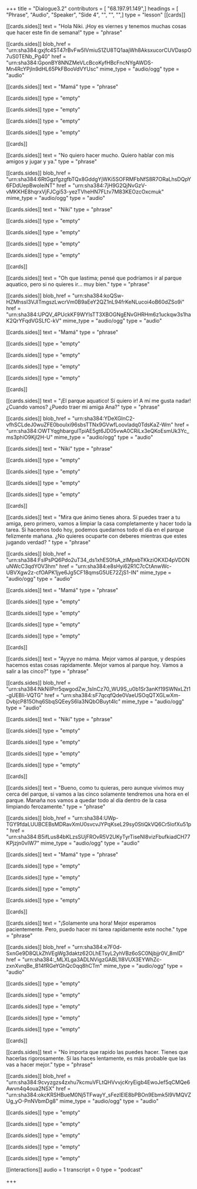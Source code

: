 +++
title = "Dialogue3.2"
contributors = [ "68.197.91.149",]
headings = [ "Phrase", "Audio", "Speaker", "Side 4", "", "", "",]
type = "lesson"
[[cards]]

[[cards.sides]]
text = "Hola Niki. ¡Hoy es viernes y tenemos muchas cosas que hacer este fin de semana!"
type = "phrase"

[[cards.sides]]
blob_href = "urn:sha384:gxjfc4ST47rBvFw5IVmiuS1ZU8TQ1aajWh8AksxucorCUVDaspO7uS0TENb_Pg40"
href = "urn:sha384:GponBY8NNZMeVLcBcoKyfHBcFncNYgAWDS-Mn4RcYPjIn9dHL65PkFBooVdVYUsc"
mime_type = "audio/ogg"
type = "audio"

[[cards.sides]]
text = "Mamá"
type = "phrase"

[[cards.sides]]
type = "empty"

[[cards.sides]]
type = "empty"

[[cards.sides]]
type = "empty"

[[cards.sides]]
type = "empty"

[[cards]]

[[cards.sides]]
text = "No quiero hacer mucho.  Quiero hablar con mis amigos y jugar y ya."
type = "phrase"

[[cards.sides]]
blob_href = "urn:sha384:6RtGgzfgzgfbTQx8GddgYjWKi5SOFRMFbNfS8R7ORaLhsDQpY6FDdUepBwoIeiNT"
href = "urn:sha384:7jH9G2QjNvGzV-vMKKHE8hqrxVjFJCgi53-yezTVheHN7FLtv7M83KEOzcOxcmuk"
mime_type = "audio/ogg"
type = "audio"

[[cards.sides]]
text = "Niki"
type = "phrase"

[[cards.sides]]
type = "empty"

[[cards.sides]]
type = "empty"

[[cards.sides]]
type = "empty"

[[cards.sides]]
type = "empty"

[[cards]]

[[cards.sides]]
text = "Oh que lastima; pensé que podríamos ir al parque aquatico, pero si no quieres ir... muy bien."
type = "phrase"

[[cards.sides]]
blob_href = "urn:sha384:koQSw-HZMhssI3VJITmgszLwcrVm0B9aEeY2QZ1nL94frKeNLucoi4oB60dZSo9i"
href = "urn:sha384:UPQV_4PUckKF9WYIsTT3XBOGNgENvGHRHm6z1uckqw3s1haK2QrYFqdVGSLfC-kV"
mime_type = "audio/ogg"
type = "audio"

[[cards.sides]]
text = "Mamá"
type = "phrase"

[[cards.sides]]
type = "empty"

[[cards.sides]]
type = "empty"

[[cards.sides]]
type = "empty"

[[cards.sides]]
type = "empty"

[[cards]]

[[cards.sides]]
text = "¡El parque aquatico! Sí quiero ir! A mí me gusta nadar!  ¿Cuando vamos?  ¿Puedo traer mi amiga Ana?"
type = "phrase"

[[cards.sides]]
blob_href = "urn:sha384:YDeXGlnC2-vfhSCLdeJ0wuZFE0bouIxi96sbsTTNx9GVwfLoovladq0TdsKaZ-Wm"
href = "urn:sha384:OWTYqghbarguITpiAE5gt6JD05vwA0CRiLx3eQKoEsmUk3Yc_ms3phiO9Kjl2H-U"
mime_type = "audio/ogg"
type = "audio"

[[cards.sides]]
text = "Niki"
type = "phrase"

[[cards.sides]]
type = "empty"

[[cards.sides]]
type = "empty"

[[cards.sides]]
type = "empty"

[[cards.sides]]
type = "empty"

[[cards]]

[[cards.sides]]
text = "Mira que ánimo tienes ahora.  Sí puedes traer a tu amiga, pero primero, vamos a limpiar la casa completamente y hacer todo la tarea.  Si hacemos todo hoy, podemos quedarnos todo el día en el parque felizmente mañana.  ¿No quieres ocuparte con deberes mientras que estes jugando verdad? "
type = "phrase"

[[cards.sides]]
blob_href = "urn:sha384:FslPsPQ6Pdo2uT34_ds1xhES0fsA_zlMpxbTKkziOKXD4pVDDNuNWcC3qdYOV3hm"
href = "urn:sha384:e8sHyi62R1C7cCtAnwWc-UBVXgw2z-cfOAPK1jye6Jg5CF18qmsG5UE72ZjS1-IN"
mime_type = "audio/ogg"
type = "audio"

[[cards.sides]]
text = "Mamá"
type = "phrase"

[[cards.sides]]
type = "empty"

[[cards.sides]]
type = "empty"

[[cards.sides]]
type = "empty"

[[cards.sides]]
type = "empty"

[[cards]]

[[cards.sides]]
text = "Ayyye no máma.  Mejor vamos al parque, y despúes hacemos estas cosas rapidamente.  Mejor vamos al parque hoy.  Vamos a salir a las cinco?"
type = "phrase"

[[cards.sides]]
blob_href = "urn:sha384:NkNiIPrr5qwgodZw_1sInCz70_WU9S_u0b1Sr3anKf19SWNxLZt1-gUEBli-VQTG"
href = "urn:sha384:sF7qcqfQde0VaeUSOqQTXGLwXm-DvbjcP815Ohq6SbqSQEeyS6Ia3NQbOBuyt4lc"
mime_type = "audio/ogg"
type = "audio"

[[cards.sides]]
text = "Niki"
type = "phrase"

[[cards.sides]]
type = "empty"

[[cards.sides]]
type = "empty"

[[cards.sides]]
type = "empty"

[[cards.sides]]
type = "empty"

[[cards]]

[[cards.sides]]
text = "Bueno, como tu quieras, pero aunque vivimos muy cerca del parque, si vamos a las cinco solamente tendremos una hora en el parque.  Manaña nos vamos a quedar todo al día dentro de la casa limpiando ferozamente."
type = "phrase"

[[cards.sides]]
blob_href = "urn:sha384:UWp-TGY9fdaLUUBCEBsMDRavXmU0svcvJYPqKseL29sy0StiQkVQ6Cr5lofXu51p"
href = "urn:sha384:B5ifLus84bKLzsSUjFROvR5V2UKyTyrTiseNI8vizFbufkiadCH77KPjzjn0vIW7"
mime_type = "audio/ogg"
type = "audio"

[[cards.sides]]
text = "Mamá"
type = "phrase"

[[cards.sides]]
type = "empty"

[[cards.sides]]
type = "empty"

[[cards.sides]]
type = "empty"

[[cards.sides]]
type = "empty"

[[cards]]

[[cards.sides]]
text = "¡Solamente una hora!  Mejor esperamos pacientemente.  Pero, puedo hacer mi tarea rapidamente este noche."
type = "phrase"

[[cards.sides]]
blob_href = "urn:sha384:e7F0d-SxnGe9D8QLkZhVEgWg3daktz62OLhETsyL2yhVBz6oSC0Njbjjr0V_8mID"
href = "urn:sha384:_MLXLga3ADLNVigzGABL1I8VUX3EYWhZc-zxnXvrqBe_B14fRGeYGhQc0qq8hCTm"
mime_type = "audio/ogg"
type = "audio"

[[cards.sides]]
type = "empty"

[[cards.sides]]
type = "empty"

[[cards.sides]]
type = "empty"

[[cards.sides]]
type = "empty"

[[cards.sides]]
type = "empty"

[[cards]]

[[cards.sides]]
text = "No importa que rapido las puedes hacer. Tienes que hacerlas rigorosamente.  Sí las haces lentamente, es más probable que las vas a hacer mejor."
type = "phrase"

[[cards.sides]]
blob_href = "urn:sha384:9cvyzgzs4zxhu7kcmuVFLtQHVvvjcKryEigb4EwoJef5qCMQe6Awvn4q4oua2NSX"
href = "urn:sha384:okcKRSHBueM0Nj5TFwayY_sFezIElE8bPBOn9Ebmk5l9VMQVZUg_yO-PnNVbmDg8"
mime_type = "audio/ogg"
type = "audio"

[[cards.sides]]
type = "empty"

[[cards.sides]]
type = "empty"

[[cards.sides]]
type = "empty"

[[cards.sides]]
type = "empty"

[[cards.sides]]
type = "empty"

[[interactions]]
audio = 1
transcript = 0
type = "podcast"

+++
